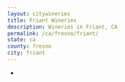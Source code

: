 ```yaml
---
layout: citywineries
title: Friant Wineries
description: Wineries in Friant, CA
permalink: /ca/fresno/friant/
state: ca
county: fresno
city: friant
---
```

-
